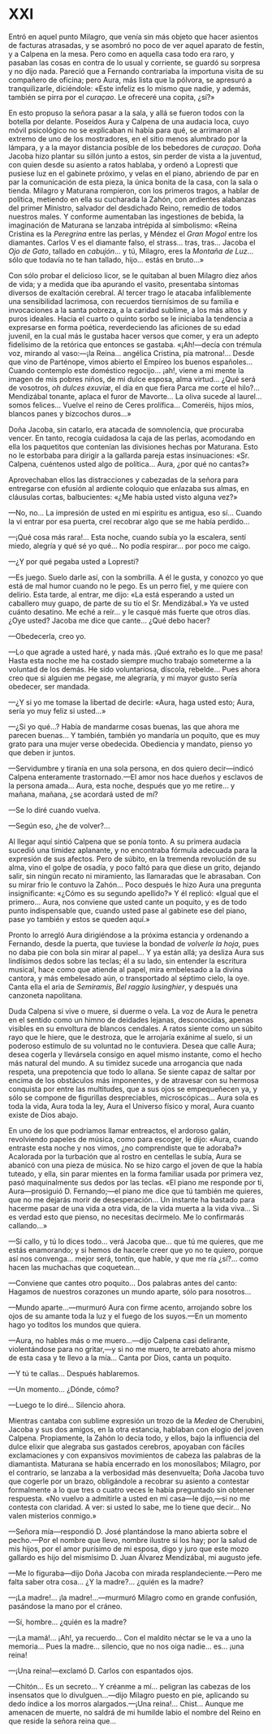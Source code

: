 # XXI

Entró en aquel punto Milagro, que venía sin más objeto que hacer asientos de
facturas atrasadas, y se asombró no poco de ver aquel aparato de festín,
y a Calpena en la mesa. Pero como en aquella casa todo era raro, y pasaban las
cosas en contra de lo usual y corriente, se guardó su sorpresa y no dijo nada.
Pareció que a Fernando contrariaba la importuna visita de su compañero de
oficina; pero Aura, más lista que la pólvora, se apresuró a tranquilizarle,
diciéndole: «Este infeliz es lo mismo que nadie, y además, también se pirra por
el *curaçao*. Le ofreceré una copita, ¿sí?»

En esto propuso la señora pasar a la sala, y allá se fueron todos con la
botella por delante. Poseídos Aura y Calpena de una audacia loca, cuyo móvil
psicológico no se explicaban ni había para qué, se arrimaron al extremo de uno
de los mostradores, en el sitio menos alumbrado por la lámpara, y a la mayor
distancia posible de los bebedores de *curaçao*. Doña Jacoba hizo plantar su
sillón junto a estos, sin perder de vista a la juventud, con quien desde su
asiento a ratos hablaba, y ordenó a Lopresti que pusiese luz en el gabinete
próximo, y velas en el piano, abriendo de par en par la comunicación de esta
pieza, la única bonita de la casa, con la sala o tienda. Milagro y Maturana
rompieron, con los primeros tragos, a hablar de política, metiendo en ella su
cucharada la Zahón, con ardientes alabanzas del primer Ministro, salvador del
desdichado Reino, remedio de todos nuestros males. Y conforme aumentaban las
ingestiones de bebida, la imaginación de Maturana se lanzaba intrépida al
simbolismo: «Reina Cristina es la *Peregrina* entre las perlas, y Méndez el
*Gran Mogol* entre los diamantes. Carlos V es el diamante falso, el strass…
tras, tras… Jacoba el *Ojo de Gato*, tallado en *cabujón*… y tú, Milagro,
eres la *Montaña de Luz*… sólo que todavía no te han tallado, hijo… estás
en bruto…»

Con sólo probar el delicioso licor, se le quitaban al buen Milagro diez años de
vida; y a medida que iba apurando el vasito, presentaba síntomas diversos de
exaltación cerebral. Al tercer trago le atacaba infaliblemente una sensibilidad
lacrimosa, con recuerdos tiernísimos de su familia e invocaciones a la santa
pobreza, a la caridad sublime, a los más altos y puros ideales. Hacia el cuarto
o quinto sorbo se le iniciaba la tendencia a expresarse en forma poética,
reverdeciendo las aficiones de su edad juvenil, en la cual más le gustaba hacer
versos que comer, y era un adepto fidelísimo de la retórica que entonces se
gastaba. «¡Ah!—decía con trémula voz, mirando al vaso:—¡la Reina… angélica
Cristina, pía matrona!… Desde que vino de Parténope, vimos abierto el Empíreo
los buenos españoles… Cuando contemplo este doméstico regocijo… ¡ah!, viene
a mi mente la imagen de mis pobres niños, de mi dulce esposa, alma virtud…
¿Qué será de vosotros, *oh dulces exuviæ*, el día en que fiera Parca me corte
el hilo?… Mendizábal tonante, aplaca el furor de Mavorte… La oliva sucede
al laurel… somos felices… Vuelve el reino de Ceres prolífica… Comeréis,
hijos míos, blancos panes y bizcochos duros…»

Doña Jacoba, sin catarlo, era atacada de somnolencia, que procuraba vencer. En
tanto, recogía cuidadosa la caja de las perlas, acomodando en ella los
paquetitos que contenían las divisiones hechas por Maturana. Esto no le
estorbaba para dirigir a la gallarda pareja estas insinuaciones: «Sr. Calpena,
cuéntenos usted algo de política… Aura, ¿por qué no cantas?»

Aprovechaban ellos las distracciones y cabezadas de la señora para entregarse
con efusión al ardiente coloquio que enlazaba sus almas, en cláusulas cortas,
balbucientes: «¿Me había usted visto alguna vez?»

—No, no… La impresión de usted en mi espíritu es antigua, eso sí… Cuando la
vi entrar por esa puerta, creí recobrar algo que se me había perdido…

—¡Qué cosa más rara!… Esta noche, cuando subía yo la escalera, sentí miedo,
alegría y qué sé yo qué… No podía respirar… por poco me caigo.

—¿Y por qué pegaba usted a Lopresti?

—Es juego. Suelo darle así, con la sombrilla. A él le gusta, y conozco yo que
está de mal humor cuando no le pego. Es un perro fiel, y me quiere con delirio.
Esta tarde, al entrar, me dijo: «La está esperando a usted un caballero muy
guapo, de parte de su tío el Sr. Mendizábal.» Ya ve usted cuánto desatino. Me
eché a reír… y le casqué más fuerte que otros días. ¿Oye usted? Jacoba me
dice que cante… ¿Qué debo hacer?

—Obedecerla, creo yo.

—Lo que agrade a usted haré, y nada más. ¡Qué extraño es lo que me pasa! Hasta
esta noche me ha costado siempre mucho trabajo someterme a la voluntad de los
demás. He sido voluntariosa, díscola, rebelde… Pues ahora creo que si alguien
me pegase, me alegraría, y mi mayor gusto sería obedecer, ser mandada.

—¿Y si yo me tomase la libertad de decirle: «Aura, haga usted esto; Aura, sería
yo muy feliz si usted…»

—¿Si yo qué…? Había de mandarme cosas buenas, las que ahora me parecen
buenas… Y también, también yo mandaría un poquito, que es muy grato para una
mujer verse obedecida. Obediencia y mandato, pienso yo que deben ir juntos.

—Servidumbre y tiranía en una sola persona, en dos quiero decir—indicó Calpena
enteramente trastornado.—El amor nos hace dueños y esclavos de la persona
amada… Aura, esta noche, después que yo me retire… y mañana, mañana, ¿se
acordará usted de mí?

—Se lo diré cuando vuelva.

—Según eso, ¿he de volver?…

Al llegar aquí sintió Calpena que se ponía tonto. A su primera audacia sucedió
una timidez aplanante, y no encontraba fórmula adecuada para la expresión de
sus afectos. Pero de súbito, en la tremenda revolución de su alma, vino el
golpe de osadía, y poco faltó para que diese un grito, dejando salir, sin
ningún recato ni miramiento, las llamaradas que le abrasaban. Con su mirar frío
le contuvo la Zahón… Poco después le hizo Aura una pregunta insignificante:
«¿Cómo es su segundo apellido?» Y él replicó: «Igual que el primero… Aura,
nos conviene que usted cante un poquito, y es de todo punto indispensable que,
cuando usted pase al gabinete ese del piano, pase yo también y estos se queden
aquí.»

Pronto lo arregló Aura dirigiéndose a la próxima estancia y ordenando
a Fernando, desde la puerta, que tuviese la bondad de *volverle la hoja*, pues
no daba pie con bola sin mirar al papel… Y ya están allá; ya desliza Aura sus
lindísimos dedos sobre las teclas; él a su lado, sin entender la escritura
musical, hace como que atiende al papel, mira embelesado a la divina cantora,
y más embelesado aún, o transportado al séptimo cielo, la oye. Canta ella el
aria de *Semíramis*, *Bel raggio lusinghier*, y después una canzoneta
napolitana.

Duda Calpena si vive o muere, si duerme o vela. La voz de Aura le penetra en el
sentido como un himno de deidades lejanas, desconocidas, apenas visibles en su
envoltura de blancos cendales. A ratos siente como un súbito rayo que le hiere,
que le destroza, que le arrojaría exánime al suelo, si un poderoso estímulo de
su voluntad no le contuviera. Desea que calle Aura; desea cogerla y llevársela
consigo en aquel mismo instante, como el hecho más natural del mundo. A su
timidez sucede una arrogancia que nada respeta, una prepotencia que todo lo
allana. Se siente capaz de saltar por encima de los obstáculos más imponentes,
y de atravesar con su hermosa conquista por entre las multitudes, que a sus
ojos se empequeñecen ya, y sólo se compone de figurillas despreciables,
microscópicas… Aura sola es toda la vida, Aura toda la ley, Aura el Universo
físico y moral, Aura cuanto existe de Dios abajo.

En uno de los que podríamos llamar entreactos, el ardoroso galán, revolviendo
papeles de música, como para escoger, le dijo: «Aura, cuando entraste esta
noche y nos vimos, ¿no comprendiste que te adoraba?» Acalorada por la turbación
que al rostro en centellas le subía, Aura se abanicó con una pieza de música.
No se hizo cargo el joven de que la había tuteado, y ella, sin parar mientes en
la forma familiar usada por primera vez, pasó maquinalmente sus dedos por las
teclas. «El piano me responde por ti, Aura—prosiguió D. Fernando;—el piano me
dice que tú también me quieres, que no me dejarás morir de desesperación… Un
instante ha bastado para hacerme pasar de una vida a otra vida, de la vida
muerta a la vida viva… Si es verdad esto que pienso, no necesitas decírmelo. Me
lo confirmarás callando…»

—Si callo, y tú lo dices todo… verá Jacoba que… que tú me quieres, que me
estás enamorando; y si hemos de hacerle creer que yo no te quiero, porque así
nos convenga… mejor será, tontín, que hable, y que me ría ¿sí?… como hacen
las muchachas que coquetean…

—Conviene que cantes otro poquito… Dos palabras antes del canto: Hagamos de
nuestros corazones un mundo aparte, sólo para nosotros…

—Mundo aparte…—murmuró Aura con firme acento, arrojando sobre los ojos de su
amante toda la luz y el fuego de los suyos.—En un momento hago yo toditos los
mundos que quiera.

—Aura, no hables más o me muero…—dijo Calpena casi delirante, violentándose
para no gritar,—y si no me muero, te arrebato ahora mismo de esta casa y te
llevo a la mía… Canta por Dios, canta un poquito.

—Y tú te callas… Después hablaremos.

—Un momento… ¿Dónde, cómo?

—Luego te lo diré… Silencio ahora.

Mientras cantaba con sublime expresión un trozo de la *Medea* de Cherubini,
Jacoba y sus dos amigos, en la otra estancia, hablaban con elogio del joven
Calpena. Propiamente, la Zahón lo decía todo, y ellos, bajo la influencia del
dulce elixir que alegraba sus gastados cerebros, apoyaban con fáciles
exclamaciones y con expansivos movimientos de cabeza las palabras de la
diamantista. Maturana se había encerrado en los monosílabos; Milagro, por el
contrario, se lanzaba a la verbosidad más desenvuelta; Doña Jacoba tuvo que
cogerle por un brazo, obligándole a recobrar su asiento a contestar formalmente
a lo que tres o cuatro veces le había preguntado sin obtener respuesta. «No
vuelvo a admitirle a usted en mi casa—le dijo,—si no me contesta con claridad.
A ver: si usted lo sabe, me lo tiene que decir… No valen misterios conmigo.»

—Señora mía—respondió D. José plantándose la mano abierta sobre el pecho.—Por
el nombre que llevo, nombre ilustre si los hay; por la salud de mis hijos, por
el amor purísimo de mi esposa, digo y juro que este mozo gallardo es hijo del
mismísimo D. Juan Álvarez Mendizábal, mi augusto jefe.

—Me lo figuraba—dijo Doña Jacoba con mirada resplandeciente.—Pero me falta
saber otra cosa… ¿Y la madre?… ¿quién es la madre?

—¡La madre!… ¡la madre!…—murmuró Milagro como en grande confusión,
pasándose la mano por el cráneo.

—Sí, hombre… ¿quién es la madre?

—¡La mamá!… ¡Ah!, ya recuerdo… Con el maldito néctar se le va a uno la
memoria… Pues la madre… silencio, que no nos oiga nadie… es… ¡una
reina!

—¡Una reina!—exclamó D. Carlos con espantados ojos.

—Chitón… Es un secreto… Y créanme a mí… peligran las cabezas de los
insensatos que lo divulguen…—dijo Milagro puesto en pie, aplicando su dedo
índice a los morros alargados.—¡Una reina!… Chist… Aunque me amenacen de
muerte, no saldrá de mi humilde labio el nombre del Reino en que reside la
señora reina que…
